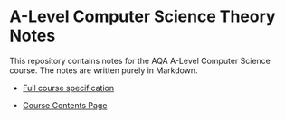 # A-Level Computer Science Theory Notes

This repository contains notes for the AQA A-Level Computer Science course. The
notes are written purely in Markdown.

- [Full course specification](https://filestore.aqa.org.uk/resources/computing/specifications/AQA-7516-7517-SP-2015.PDF)

- [Course Contents Page](contents.md)
